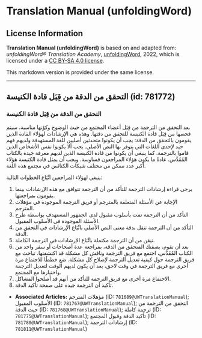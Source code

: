 # Translation Manual (unfoldingWord)

## License Information

**Translation Manual (unfoldingWord)** is based on and adapted from: _unfoldingWord® Translation Academy_, [unfoldingWord](https://unfoldingword.org/utw), 2022, which is licensed under a [CC BY-SA 4.0 license](https://creativecommons.org/licenses/by-sa/4.0/legalcode.en).

This markdown version is provided under the same license.



--------------------------------

## التحقق من الدقة من قِبَل قادة الكنيسة (id: 781772)

### التحقق من الدقة من قِبَل قادة الكنيسة

بعد التحقق من الترجمة من قِبَل أعضاء المجتمع من حيث الوضوح وكوْنها مناسبة، سيتم فحصها من قِبَل قادة الكنيسة للتحقق من دقتها. وهذه هي الإرشادات لهؤلاء القادة الذين يقومون بالتحقق من الدقة: يجب أن يكونوا متحدثين أصليين للغة المستهدفة ولديهم فهم جيد لإحدى اللغات التي يتوفر بها النص الأصلي. يجب ألا يكونوا نفس الأشخاص الذين قاموا بالترجمة. كما ينبغي أن يكونوا من قادة الكنيسة الذين لديهم معرفة جيدة بالكتاب المُقَدَّس. عادةً ما يكون هؤلاء المراجعون قساوسة. ويجب أن يمثل قادة الكنيسة هؤلاء أكبر عدد ممكن من مختلف شبكات الكنائس في مجتمع هذه اللغة.

ينبغي لهؤلاء المراجعين اتِّبَاع الخطوات التالية:

1. يرجى قراءة إرشادات الترجمة للتأكد من أن الترجمة تتوافق مع هذه الإرشادات بينما يقومون بمراجعتها.
2. الإجابة عن الأسئلة المتعلقة بالمترجم أو فريق الترجمة الموجودة في مؤهلات المترجم.
3. التأكد من أن الترجمة تمت بأسلوب مقبول لدى الجمهور المستهدف بواسطة طرح الأسئلة الموجودة في الأسلوب المقبول.
4. التأكد من أن الترجمة تنقل بدقة معنى النص الأصلي باتِّبَاع الإرشادات في التحقق من الدقة.
5. تيقن من أن الترجمة مكتملة باتِّبَاع الإرشادات في الترجمة الكاملة.
6. بعد أن تقوم، بصفتك المتحقق من الدقة، بمراجعة عدة أصحاحات أو سفر واحد من الكتاب المُقَدَّس، اجتمع مع فريق الترجمة وناقش كل مشكلة قد اكتشفتها. تباحث مع فريق الترجمة حول كيفية تعديل الترجمة لإصلاح كل مشكلة. ضع خططًا للاجتماع مرة أخرى مع فريق الترجمة في وقت لاحق، بعد أن يكون لديهم الوقت لتعديل الترجمة واختبارها مع المجتمع.
7. الاجتماع مرة أخرى مع فريق الترجمة للتأكد من أنهم قد أصلحوا المشاكل.
8. تأكيد أن الترجمة جيدة على صفحة تأكيد الدقة.

* **Associated Articles:** مؤهلات المترجم (ID: `781689@UWTranslationManual`); الأسلوب المقبول (ID: `781767@UWTranslationManual`); التحقق من الترجمة من حيث الدقة (ID: `781768@UWTranslationManual`); ترجمة كاملة (ID: `781775@UWTranslationManual`); تأكيد الدقة وقبول المجتمع (ID: `781780@UWTranslationManual`); إرشادات الترجمة (ID: `781811@UWTranslationManual`)

